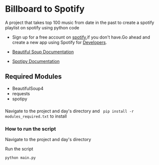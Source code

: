 # Billboard to Spotify
 A project that takes top 100 music from date in the past to create a spotify playlist on spotify using python code
- Sign up for a free account on  [spotify](https://open.spotify.com/),if you don't have.Go ahead and create a new app using Spotify for [Developers](https://developer.spotify.com/dashboard/login).

- [Beautiful Soup Documentation](https://www.crummy.com/software/BeautifulSoup/bs4/doc/)
- [Spotipy Documentation](https://spotipy.readthedocs.io/en/master/)
## Required Modules
- BeautifulSoup4
- requests
- spotipy
###

Navigate to the project and day's directory and ` pip install -r modules_required.txt` to install

   
### How to run the script
Navigate to the project and day's directory

Run the script

`python main.py`
